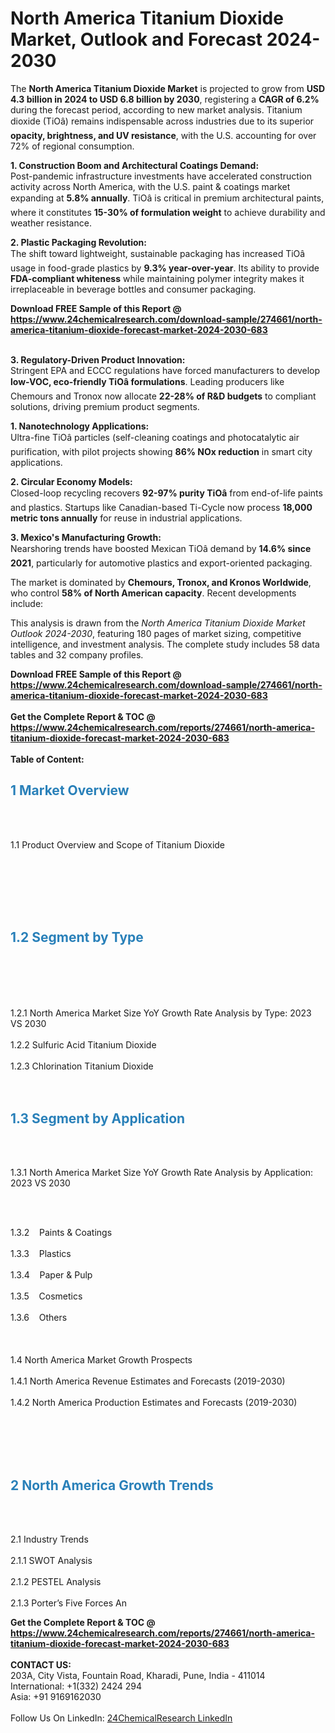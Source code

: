 <h1>North America Titanium Dioxide Market, Outlook and Forecast 2024-2030</h1><p>The <strong>North America Titanium Dioxide Market</strong> is projected to grow from <strong>USD 4.3 billion in 2024 to USD 6.8 billion by 2030</strong>, registering a <strong>CAGR of 6.2%</strong> during the forecast period, according to new market analysis. Titanium dioxide (TiOâ) remains indispensable across industries due to its superior <strong>opacity, brightness, and UV resistance</strong>, with the U.S. accounting for over 72% of regional consumption.</p><p><strong>1. Construction Boom and Architectural Coatings Demand:</strong><br>
Post-pandemic infrastructure investments have accelerated construction activity across North America, with the U.S. paint &amp; coatings market expanding at <strong>5.8% annually</strong>. TiOâ is critical in premium architectural paints, where it constitutes <strong>15-30% of formulation weight</strong> to achieve durability and weather resistance.</p><p><strong>2. Plastic Packaging Revolution:</strong><br>
The shift toward lightweight, sustainable packaging has increased TiOâ usage in food-grade plastics by <strong>9.3% year-over-year</strong>. Its ability to provide <strong>FDA-compliant whiteness</strong> while maintaining polymer integrity makes it irreplaceable in beverage bottles and consumer packaging.</p><div><b>Download FREE Sample of this Report @ 
            <a href="https://www.24chemicalresearch.com/download-sample/274661/north-america-titanium-dioxide-forecast-market-2024-2030-683">
            https://www.24chemicalresearch.com/download-sample/274661/north-america-titanium-dioxide-forecast-market-2024-2030-683</a></b></div><br><p><strong>3. Regulatory-Driven Product Innovation:</strong><br>
Stringent EPA and ECCC regulations have forced manufacturers to develop <strong>low-VOC, eco-friendly TiOâ formulations</strong>. Leading producers like Chemours and Tronox now allocate <strong>22-28% of R&amp;D budgets</strong> to compliant solutions, driving premium product segments.</p><p><strong>1. Nanotechnology Applications:</strong><br>
Ultra-fine TiOâ particles (self-cleaning coatings and photocatalytic air purification, with pilot projects showing <strong>86% NOx reduction</strong> in smart city applications.</p><p><strong>2. Circular Economy Models:</strong><br>
Closed-loop recycling recovers <strong>92-97% purity TiOâ</strong> from end-of-life paints and plastics. Startups like Canadian-based Ti-Cycle now process <strong>18,000 metric tons annually</strong> for reuse in industrial applications.</p><p><strong>3. Mexico's Manufacturing Growth:</strong><br>
Nearshoring trends have boosted Mexican TiOâ demand by <strong>14.6% since 2021</strong>, particularly for automotive plastics and export-oriented packaging.</p><p>The market is dominated by <strong>Chemours, Tronox, and Kronos Worldwide</strong>, who control <strong>58% of North American capacity</strong>. Recent developments include:</p><p>This analysis is drawn from the <em>North America Titanium Dioxide Market Outlook 2024-2030</em>, featuring 180 pages of market sizing, competitive intelligence, and investment analysis. The complete study includes 58 data tables and 32 company profiles.</p><div><b>Download FREE Sample of this Report @ 
            <a href="https://www.24chemicalresearch.com/download-sample/274661/north-america-titanium-dioxide-forecast-market-2024-2030-683">
            https://www.24chemicalresearch.com/download-sample/274661/north-america-titanium-dioxide-forecast-market-2024-2030-683</a></b></div><br><div><b>Get the Complete Report & TOC @ 
            <a href="https://www.24chemicalresearch.com/reports/274661/north-america-titanium-dioxide-forecast-market-2024-2030-683">
            https://www.24chemicalresearch.com/reports/274661/north-america-titanium-dioxide-forecast-market-2024-2030-683</a></b></div><br>
            <b>Table of Content:</b><p><h2><strong><span style="color:#2980b9">1 Market Overview&nbsp;&nbsp;</span></strong> &nbsp;</h2><br />
<br />
<p>1.1 Product Overview and Scope of Titanium Dioxide&nbsp;&nbsp;</p><br />
<br />
<h2>&nbsp;<br /><br />
<span style="color:#2980b9"><strong>1.2 Segment by Type&nbsp;&nbsp;</strong></span> &nbsp;</h2><br />
<br />
<p><br /><br />
1.2.1 North America Market Size YoY Growth Rate Analysis by Type: 2023 VS 2030&nbsp;&nbsp; &nbsp;<br /><br />
1.2.2 Sulfuric Acid Titanium Dioxide&nbsp;&nbsp; &nbsp;<br /><br />
1.2.3 Chlorination Titanium Dioxide<br /><br />
<br />
<h2><strong><span style="color:#2980b9">1.3 Segment by Application&nbsp;&nbsp; &nbsp;</span></strong></h2><br />
<br />
<p>1.3.1 North America Market Size YoY Growth Rate Analysis by Application: 2023 VS 2030&nbsp;&nbsp; &nbsp;</p><br />
<br />
<p>1.3.2&nbsp;&nbsp; &nbsp;Paints & Coatings<br /><br />
1.3.3&nbsp;&nbsp; &nbsp;Plastics<br /><br />
1.3.4&nbsp;&nbsp; &nbsp;Paper & Pulp<br /><br />
1.3.5&nbsp;&nbsp; &nbsp;Cosmetics<br /><br />
1.3.6&nbsp;&nbsp; &nbsp;Others<br /><br />
&nbsp;&nbsp; &nbsp;<br /><br />
1.4 North America Market Growth Prospects&nbsp;&nbsp; &nbsp;<br /><br />
1.4.1 North America Revenue Estimates and Forecasts (2019-2030)&nbsp;&nbsp; &nbsp;<br /><br />
1.4.2 North America Production Estimates and Forecasts (2019-2030)<br /><br />
&nbsp;&nbsp; &nbsp;</p><br />
<br />
<h2><strong><span style="color:#2980b9">2 North America Growth Trends&nbsp;</span></strong>&nbsp; &nbsp;</h2><br />
<br />
<p>2.1 Industry Trends&nbsp;&nbsp; &nbsp;<br /><br />
2.1.1 SWOT Analysis&nbsp;&nbsp; &nbsp;<br /><br />
2.1.2 PESTEL Analysis&nbsp;&nbsp; &nbsp;<br /><br />
2.1.3 Porter&rsquo;s Five Forces An</p><div><b>Get the Complete Report & TOC @ 
            <a href="https://www.24chemicalresearch.com/reports/274661/north-america-titanium-dioxide-forecast-market-2024-2030-683">
            https://www.24chemicalresearch.com/reports/274661/north-america-titanium-dioxide-forecast-market-2024-2030-683</a></b></div><br><b>CONTACT US:</b><br>
            203A, City Vista, Fountain Road, Kharadi, Pune, India - 411014<br>
            International: +1(332) 2424 294<br>
            Asia: +91 9169162030 <br><br>
            Follow Us On LinkedIn: <a href="https://www.linkedin.com/company/24chemicalresearch/">24ChemicalResearch LinkedIn</a>